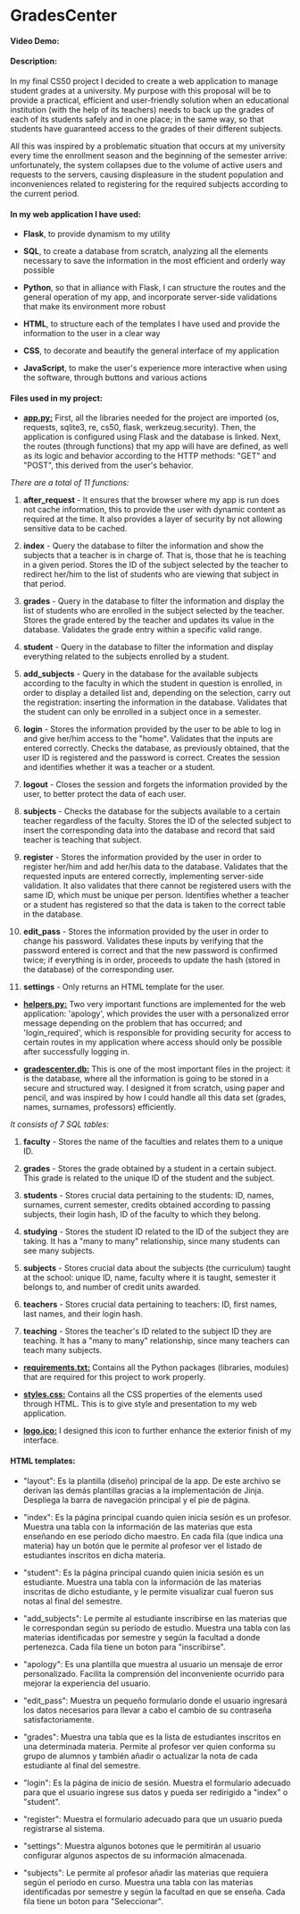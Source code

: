 # GradesCenter
#### Video Demo:  <URL HERE>
#### Description:

In my final CS50 project I decided to create a web application to manage student grades at a university. My purpose with this proposal will be to provide a practical, efficient and user-friendly solution when an educational institution (with the help of its teachers) needs to back up the grades of each of its students safely and in one place; in the same way, so that students have guaranteed access to the grades of their different subjects.

All this was inspired by a problematic situation that occurs at my university every time the enrollment season and the beginning of the semester arrive: unfortunately, the system collapses due to the volume of active users and requests to the servers, causing displeasure in the student population and inconveniences related to registering for the required subjects according to the current period.

#### In my web application I have used:

- **Flask**, to provide dynamism to my utility

- **SQL**, to create a database from scratch, analyzing all the elements necessary to save the information in the most efficient and orderly way possible

- **Python**, so that in alliance with Flask, I can structure the routes and the general operation of my app, and incorporate server-side validations that make its environment more robust

- **HTML**, to structure each of the templates I have used and provide the information to the user in a clear way

- **CSS**, to decorate and beautify the general interface of my application

- **JavaScript**, to make the user's experience more interactive when using the software, through buttons and various actions

#### Files used in my project:

- <ins>**app.py:**</ins> First, all the libraries needed for the project are imported (os, requests, sqlite3, re, cs50, flask, werkzeug.security). Then, the application is configured using Flask and the database is linked. Next, the routes (through functions) that my app will have are defined, as well as its logic and behavior according to the HTTP methods: "GET" and "POST", this derived from the user's behavior.

_There are a total of 11 functions:_

1. **after_request** - It ensures that the browser where my app is run does not cache information, this to provide the user with dynamic content as required at the time. It also provides a layer of security by not allowing sensitive data to be cached.

2. **index** - Query the database to filter the information and show the subjects that a teacher is in charge of. That is, those that he is teaching in a given period. Stores the ID of the subject selected by the teacher to redirect her/him to the list of students who are viewing that subject in that period.

3. **grades** - Query in the database to filter the information and display the list of students who are enrolled in the subject selected by the teacher. Stores the grade entered by the teacher and updates its value in the database. Validates the grade entry within a specific valid range.

4. **student** - Query in the database to filter the information and display everything related to the subjects enrolled by a student.

5. **add_subjects** - Query in the database for the available subjects according to the faculty in which the student in question is enrolled, in order to display a detailed list and, depending on the selection, carry out the registration: inserting the information in the database. Validates that the student can only be enrolled in a subject once in a semester.

6. **login** - Stores the information provided by the user to be able to log in and give her/him access to the "home". Validates that the inputs are entered correctly. Checks the database, as previously obtained, that the user ID is registered and the password is correct. Creates the session and identifies whether it was a teacher or a student.

7. **logout** - Closes the session and forgets the information provided by the user, to better protect the data of each user.

8. **subjects** - Checks the database for the subjects available to a certain teacher regardless of the faculty. Stores the ID of the selected subject to insert the corresponding data into the database and record that said teacher is teaching that subject.

9. **register** - Stores the information provided by the user in order to register her/him and add her/his data to the database. Validates that the requested inputs are entered correctly, implementing server-side validation. It also validates that there cannot be registered users with the same ID, which must be unique per person. Identifies whether a teacher or a student has registered so that the data is taken to the correct table in the database.

10. **edit_pass** - Stores the information provided by the user in order to change his password. Validates these inputs by verifying that the password entered is correct and that the new password is confirmed twice; if everything is in order, proceeds to update the hash (stored in the database) of the corresponding user.

11. **settings** - Only returns an HTML template for the user.

- <ins>**helpers.py:**</ins> Two very important functions are implemented for the web application: 'apology', which provides the user with a personalized error message depending on the problem that has occurred; and 'login_required', which is responsible for providing security for access to certain routes in my application where access should only be possible after successfully logging in.

- <ins>**gradescenter.db:**</ins> This is one of the most important files in the project: it is the database, where all the information is going to be stored in a secure and structured way. I designed it from scratch, using paper and pencil, and was inspired by how I could handle all this data set (grades, names, surnames, professors) efficiently. 

_It consists of 7 SQL tables:_

1. **faculty** - Stores the name of the faculties and relates them to a unique ID.

2. **grades** - Stores the grade obtained by a student in a certain subject. This grade is related to the unique ID of the student and the subject.

3. **students** - Stores crucial data pertaining to the students: ID, names, surnames, current semester, credits obtained according to passing subjects, their login hash, ID of the faculty to which they belong.

4. **studying** - Stores the student ID related to the ID of the subject they are taking. It has a "many to many" relationship, since many students can see many subjects.

5. **subjects** - Stores crucial data about the subjects (the curriculum) taught at the school: unique ID, name, faculty where it is taught, semester it belongs to, and number of credit units awarded.

6. **teachers** - Stores crucial data pertaining to teachers: ID, first names, last names, and their login hash.

7. **teaching** - Stores the teacher's ID related to the subject ID they are teaching. It has a "many to many" relationship, since many teachers can teach many subjects.

- <ins>**requirements.txt:**</ins> Contains all the Python packages (libraries, modules) that are required for this project to work properly.

- <ins>**styles.css:**</ins> Contains all the CSS properties of the elements used through HTML. This is to give style and presentation to my web application.

- <ins>**logo.ico:**</ins> I designed this icon to further enhance the exterior finish of my interface.

#### HTML templates:

- "layout": Es la plantilla (diseño) principal de la app. De este archivo se derivan las demás plantillas gracias a la implementación de Jinja. Despliega la barra de navegación principal y el pie de página.

- "index": Es la página principal cuando quien inicia sesión es un profesor. Muestra una tabla con la información de las materias que esta enseñando en ese período dicho maestro. En cada fila (que indica una materia) hay un botón que le permite al profesor ver el listado de estudiantes inscritos en dicha materia.

- "student": Es la página principal cuando quien inicia sesión es un estudiante. Muestra una tabla con la información de las materias inscritas de dicho estudiante, y le permite visualizar cual fueron sus notas al final del semestre.

- "add_subjects": Le permite al estudiante inscribirse en las materias que le correspondan según su período de estudio. Muestra una tabla con las materias identificadas por semestre y según la facultad a donde pertenezca. Cada fila tiene un boton para "inscribirse".

- "apology": Es una plantilla que muestra al usuario un mensaje de error personalizado. Facilita la comprensión del inconveniente ocurrido para mejorar la experiencia del usuario.

- "edit_pass": Muestra un pequeño formulario donde el usuario ingresará los datos necesarios para llevar a cabo el cambio de su contraseña satisfactoriamente.

- "grades": Muestra una tabla que es la lista de estudiantes inscritos en una determinada materia. Permite al profesor ver quien conforma su grupo de alumnos y también añadir o actualizar la nota de cada estudiante al final del semestre.

- "login": Es la página de inicio de sesión. Muestra el formulario adecuado para que el usuario ingrese sus datos y pueda ser redirigido a "index" o "student".

- "register": Muestra el formulario adecuado para que un usuario pueda registrarse al sistema. 

- "settings": Muestra algunos botones que le permitirán al usuario configurar algunos aspectos de su información almacenada.

- "subjects": Le permite al profesor añadir las materias que requiera según el período en curso. Muestra una tabla con las materias identificadas por semestre y según la facultad en que se enseña. Cada fila tiene un boton para "Seleccionar".
